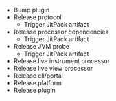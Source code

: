 - Bump plugin
- Release protocol
  - Trigger JitPack artifact
- Release processor dependencies
  - Trigger JitPack artifact
- Release JVM probe
  - Trigger JitPack artifact
- Release live instrument processor
- Release live view processor
- Release cli/portal
- Release platform
- Release plugin